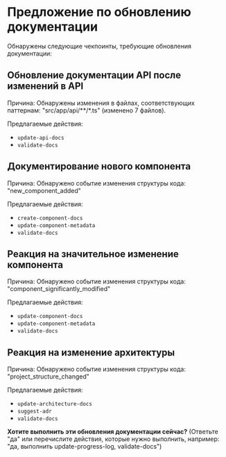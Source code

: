 # Предложение по обновлению документации

Обнаружены следующие чекпоинты, требующие обновления документации:

## Обновление документации API после изменений в API
Причина: Обнаружены изменения в файлах, соответствующих паттернам: "src/app/api/**/*.ts" (изменено 7 файлов).

Предлагаемые действия:
- `update-api-docs`
- `validate-docs`

## Документирование нового компонента
Причина: Обнаружено событие изменения структуры кода: "new_component_added"

Предлагаемые действия:
- `create-component-docs`
- `update-component-metadata`
- `validate-docs`

## Реакция на значительное изменение компонента
Причина: Обнаружено событие изменения структуры кода: "component_significantly_modified"

Предлагаемые действия:
- `update-component-docs`
- `update-component-metadata`
- `validate-docs`

## Реакция на изменение архитектуры
Причина: Обнаружено событие изменения структуры кода: "project_structure_changed"

Предлагаемые действия:
- `update-architecture-docs`
- `suggest-adr`
- `validate-docs`

**Хотите выполнить эти обновления документации сейчас?**
(Ответьте "да" или перечислите действия, которые нужно выполнить, например: "да, выполнить update-progress-log, validate-docs")
